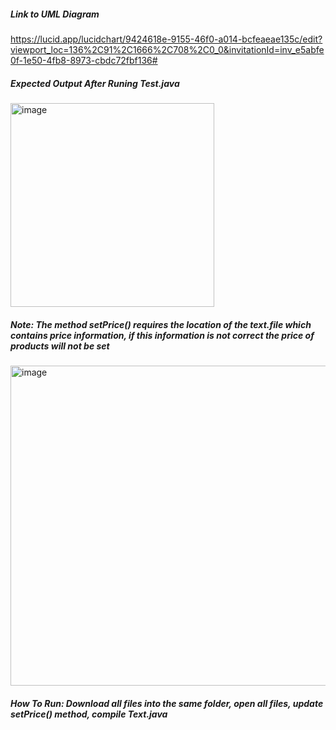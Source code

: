 ##### Link to UML Diagram
https://lucid.app/lucidchart/9424618e-9155-46f0-a014-bcfeaeae135c/edit?viewport_loc=136%2C91%2C1666%2C708%2C0_0&invitationId=inv_e5abfe0f-1e50-4fb8-8973-cbdc72fbf136#

##### Expected Output After Runing Test.java
<img width="326" alt="image" src="https://user-images.githubusercontent.com/94568955/194221302-9386fe85-c6a4-441a-8e3a-27afc5f22776.png">

##### Note: The method setPrice() requires the location of the text.file which contains price information, if this information is not correct the price of products will not be set
<img width="512" alt="image" src="https://user-images.githubusercontent.com/94568955/194220585-f06bf7bd-796e-4c8d-8d11-f6326c183f1c.png">

##### How To Run: Download all files into the same folder, open all files, update setPrice() method, compile Text.java
